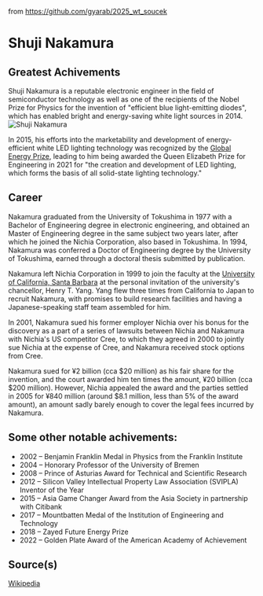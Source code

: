 from <https://github.com/gyarab/2025_wt_soucek>

# Shuji Nakamura

## Greatest Achivements
Shuji Nakamura is a reputable electronic engineer in the field of semiconductor technology as well as one of the recipients of the Nobel Prize for Physics for the invention of "efficient blue light-emitting diodes", which has enabled bright and energy-saving white light sources in 2014.
![Shuji Nakamura](https://hackaday.com/wp-content/uploads/2024/02/shuji_nakamura_with_blue_led.jpg)

In 2015, his efforts into the marketability and development of energy-efficient white LED lighting technology was recognized by the [Global Energy Prize](https://en.wikipedia.org/wiki/Global_Energy_Prize), leading to him being awarded the Queen Elizabeth Prize for Engineering in 2021 for "the creation and development of LED lighting, which forms the basis of all solid-state lighting technology."

## Career
Nakamura graduated from the University of Tokushima in 1977 with a Bachelor of Engineering degree in electronic engineering, and obtained an Master of Engineering degree in the same subject two years later, after which he joined the Nichia Corporation, also based in Tokushima. In 1994, Nakamura was conferred a Doctor of Engineering degree by the University of Tokushima, earned through a doctoral thesis submitted by publication.

Nakamura left Nichia Corporation in 1999 to join the faculty at the [University of California, Santa Barbara](https://en.wikipedia.org/wiki/University_of_California,_Santa_Barbara) at the personal invitation of the university's chancellor, Henry T. Yang. Yang flew three times from California to Japan to recruit Nakamura, with promises to build research facilities and having a Japanese-speaking staff team assembled for him.

In 2001, Nakamura sued his former employer Nichia over his bonus for the discovery as a part of a series of lawsuits between Nichia and Nakamura with Nichia's US competitor Cree, to which they agreed in 2000 to jointly sue Nichia at the expense of Cree, and Nakamura received stock options from Cree.

Nakamura sued for ¥2 billion (cca $20 million) as his fair share for the invention, and the court awarded him ten times the amount, ¥20 billion (cca $200 million). However, Nichia appealed the award and the parties settled in 2005 for ¥840 million (around $8.1 million, less than 5% of the award amount), an amount sadly barely enough to cover the legal fees incurred by Nakamura.

## Some other notable achivements:

- 2002 – Benjamin Franklin Medal in Physics from the Franklin Institute
- 2004 – Honorary Professor of the University of Bremen
- 2008 – Prince of Asturias Award for Technical and Scientific Research
- 2012 – Silicon Valley Intellectual Property Law Association (SVIPLA) Inventor of the Year
- 2015 – Asia Game Changer Award from the Asia Society in partnership with Citibank
- 2017 – Mountbatten Medal of the Institution of Engineering and Technology
- 2018 – Zayed Future Energy Prize
- 2022 – Golden Plate Award of the American Academy of Achievement

## Source(s)
[Wikipedia](https://en.wikipedia.org/wiki/Shuji_Nakamura)
